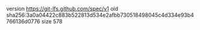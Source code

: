 version https://git-lfs.github.com/spec/v1
oid sha256:3a0a04422c883b522813d534e2afbb730518498045c4d334e93b4766136d0776
size 578
